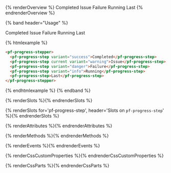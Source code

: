 {% renderOverview %}
<pf-progress-stepper>
  <pf-progress-step variant="success">Completed</pf-progress-step>
  <pf-progress-step variant="warning">Issue</pf-progress-step>
  <pf-progress-step variant="danger">Failure</pf-progress-step>
  <pf-progress-step current variant="info">Running</pf-progress-step>
  <pf-progress-step>Last</pf-progress-step>
</pf-progress-stepper>
{% endrenderOverview %}

{% band header="Usage" %}

  <pf-progress-stepper>
    <pf-progress-step variant="success">Completed</pf-progress-step>
    <pf-progress-step current variant="warning">Issue</pf-progress-step>
    <pf-progress-step variant="danger">Failure</pf-progress-step>
    <pf-progress-step variant="info">Running</pf-progress-step>
    <pf-progress-step>Last</pf-progress-step>
  </pf-progress-stepper>

  {% htmlexample %}
  ```html
  <pf-progress-stepper>
    <pf-progress-step variant="success">Completed</pf-progress-step>
    <pf-progress-step current variant="warning">Issue</pf-progress-step>
    <pf-progress-step variant="danger">Failure</pf-progress-step>
    <pf-progress-step variant="info">Running</pf-progress-step>
    <pf-progress-step>Last</pf-progress-step>
  </pf-progress-stepper>
  ```
  {% endhtmlexample %}
{% endband %}


{% renderSlots %}{% endrenderSlots %}

{% renderSlots for='pf-progress-step', header='Slots on `pf-progress-step`' %}{% endrenderSlots %}

{% renderAttributes %}{% endrenderAttributes %}

{% renderMethods %}{% endrenderMethods %}

{% renderEvents %}{% endrenderEvents %}

{% renderCssCustomProperties %}{% endrenderCssCustomProperties %}

{% renderCssParts %}{% endrenderCssParts %}
